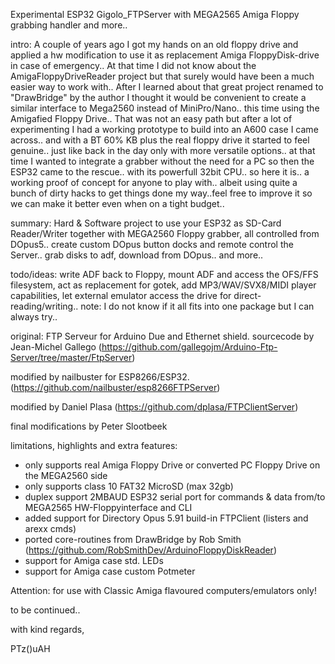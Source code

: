Experimental ESP32 Gigolo_FTPServer with MEGA2565 Amiga Floppy grabbing handler and more..

intro: A couple of years ago I got my hands on an old floppy drive and applied a hw modification
 to use it as replacement Amiga FloppyDisk-drive in case of emergency.. At that time I did not know about
 the AmigaFloppyDriveReader project but that surely would have been a much easier way to work with..
 After I learned about that great project renamed to "DrawBridge" by the author I thought it would be convenient
 to create a similar interface to Mega2560 instead of MiniPro/Nano.. this time using the Amigafied Floppy Drive..
 That was not an easy path but after a lot of experimenting I had a working prototype to build into an A600
 case I came across.. and with a BT 60% KB plus the real floppy drive it started to feel genuine.. just like
 back in the day only with more versatile options.. at that time I wanted to integrate a grabber without
 the need for a PC so then the ESP32 came to the rescue.. with its powerfull 32bit CPU.. so here it is..
 a working proof of concept for anyone to play with.. albeit using quite a bunch of dirty hacks to get things
 done my way..feel free to improve it so we can make it better even when on a tight budget..

summary: Hard & Software project to use your ESP32 as SD-Card Reader/Writer together with MEGA2560 Floppy grabber,
 all controlled from DOpus5.. create custom DOpus button docks and remote control the Server..
 grab disks to adf, download from DOpus.. and more..

todo/ideas: write ADF back to Floppy, mount ADF and access the OFS/FFS filesystem, act as replacement for gotek,
 add MP3/WAV/SVX8/MIDI player capabilities, let external emulator access the drive for direct-reading/writing..
 note: I do not know if it all fits into one package but I can always try..

original: FTP Serveur for Arduino Due and Ethernet shield.
sourcecode by Jean-Michel Gallego (https://github.com/gallegojm/Arduino-Ftp-Server/tree/master/FtpServer)

modified by nailbuster for ESP8266/ESP32. (https://github.com/nailbuster/esp8266FTPServer)

modified by Daniel Plasa (https://github.com/dplasa/FTPClientServer)

final modifications by Peter Slootbeek

limitations, highlights and extra features:
- only supports real Amiga Floppy Drive or converted PC Floppy Drive on the MEGA2560 side
- only supports class 10 FAT32 MicroSD (max 32gb)
- duplex support 2MBAUD ESP32 serial port for commands & data from/to MEGA2565 HW-Floppyinterface and CLI
- added support for Directory Opus 5.91 build-in FTPClient (listers and arexx cmds)
- ported core-routines from DrawBridge by Rob Smith (https://github.com/RobSmithDev/ArduinoFloppyDiskReader)
- support for Amiga case std. LEDs
- support for Amiga case custom Potmeter

Attention: for use with Classic Amiga flavoured computers/emulators only!

to be continued..

with kind regards,

PTz()uAH
